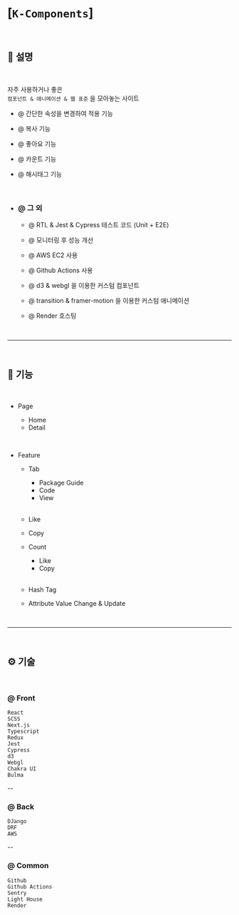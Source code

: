 # [`K-Components`]

<br>

## 💬 설명

<br>

자주 사용하거나 좋은 <br>
`컴포넌트 & 애니메이션 & 웹 표준` 을 모아놓는 사이트

- @ 간단한 속성을 변경하여 적용 기능

- @ 복사 기능
- @ 좋아요 기능
- @ 카운트 기능
- @ 해시태그 기능

<br>

- ### @ 그 외

  - @ RTL & Jest & Cypress 테스트 코드 (Unit + E2E)

  - @ 모니터링 후 성능 개선
  - @ AWS EC2 사용
  - @ Github Actions 사용
  - @ d3 & webgl 을 이용한 커스텀 컴포넌트
  - @ transition & framer-motion 을 이용한 커스텀 애니메이션
  - @ Render 호스팅

<br>
<hr>
<br>

## 🦾 기능

<br>

- Page

  - Home
  - Detail

<br>

- Feature

  - Tab

    - Package Guide
    - Code
    - View

    <br>

  - Like
  - Copy
  - Count

    - Like
    - Copy

    <br>

  - Hash Tag
  - Attribute Value Change & Update

<br>
<hr>
<br>

## ⚙️ 기술

<br>

### @ Front

`React` <br>
`SCSS` <br>
`Next.js` <br>
`Typescript` <br>
`Redux` <br>
`Jest` <br>
`Cypress` <br>
`d3` <br>
`Webgl` <br>
`Chakra UI` <br>
`Bulma` <br>

--
<br>

### @ Back

`DJango` <br>
`DRF` <br>
`AWS`

--
<br>

### @ Common

`Github` <br>
`Github Actions` <br>
`Sentry` <br>
`Light House` <br>
`Render` <br>

